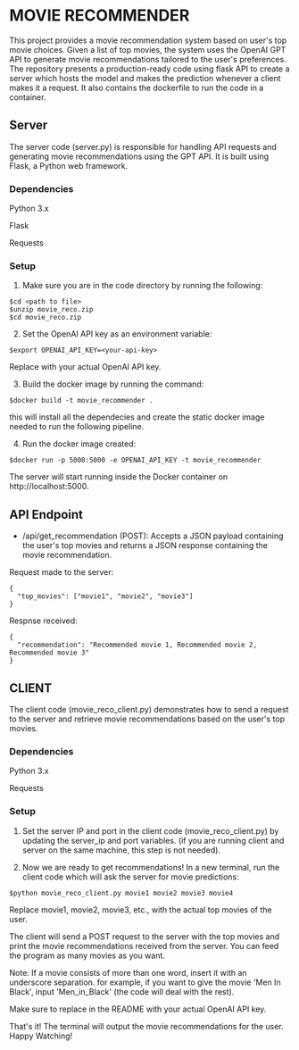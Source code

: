 # MOVIE RECOMMENDER

This project provides a movie recommendation system based on user's top movie choices. Given a list of top movies, the system uses the OpenAI GPT API to generate movie recommendations tailored to the user's preferences. The repository presents a production-ready code using flask API to create a server which hosts the model and makes the prediction whenever a client makes it a request. It also contains the dockerfile to run the code in a container.

## Server
The server code (server.py) is responsible for handling API requests and generating movie recommendations using the GPT API. It is built using Flask, a Python web framework.

### Dependencies
Python 3.x

Flask

Requests

### Setup

1. Make sure you are in the code directory by running the following:
```
$cd <path to file>
$unzip movie_reco.zip
$cd movie_reco.zip
```

2. Set the OpenAI API key as an environment variable:
```
$export OPENAI_API_KEY=<your-api-key>
```
Replace <your-api-key> with your actual OpenAI API key. 

3. Build the docker image by running the command:

```
$docker build -t movie_recommender .
```

this will install all the dependecies and create the static docker image needed to run the following pipeline.

4. Run the docker image created:

```
$docker run -p 5000:5000 -e OPENAI_API_KEY -t movie_recommender
```

The server will start running inside the Docker container on http://localhost:5000.

## API Endpoint

* /api/get_recommendation (POST): Accepts a JSON payload containing the user's top movies and returns a JSON response containing the movie recommendation. 

Request made to the server:
```
{
  "top_movies": ["movie1", "movie2", "movie3"]
}
```
Respnse received:
```
{
  "recommendation": "Recommended movie 1, Recommended movie 2, Recommended movie 3"
}
```

## CLIENT

The client code (movie_reco_client.py) demonstrates how to send a request to the server and retrieve movie recommendations based on the user's top movies.

### Dependencies
Python 3.x
  
Requests

### Setup
  
1. Set the server IP and port in the client code (movie_reco_client.py) by updating the server_ip and port variables. (if you are running client and server on the same machine, this step is not needed).

2. Now we are ready to get recommendations! In a new terminal, run the client code which will ask the server for movie predictions:

```
$python movie_reco_client.py movie1 movie2 movie3 movie4
```
Replace movie1, movie2, movie3, etc., with the actual top movies of the user.

The client will send a POST request to the server with the top movies and print the movie recommendations received from the server. You can feed the program as many movies as you want. 

Note: If a movie consists of more than one word, insert it with an underscore separation. for example, if you want to give the movie 'Men In Black', input 'Men_in_Black' (the code will deal with the rest).

Make sure to replace <your-api-key> in the README with your actual OpenAI API key.

That's it! The terminal will output the movie recommendations for the user. Happy Watching!
